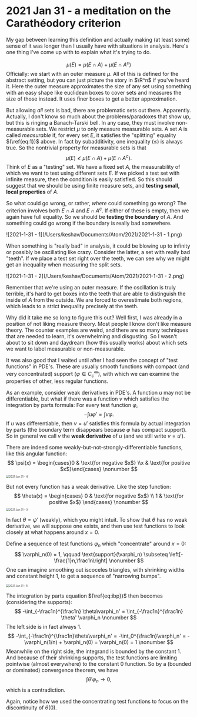 # 2021 Jan 31 - a meditation on the Carathéodory criterion

My gap between learning this definition and actually making (at least some) sense of it was longer than I usually have with situations in analysis. Here's one thing I've come up with to explain what it's trying to do.

$$
\mu(E) = \mu(E\cap A) + \mu(E\cap A^c) \label{eq:1}
$$
Officially: we start with an outer measure $\mu$. All of this is defined for the abstract setting, but you can just picture the story in $\R^n$ if you've heard it. Here the outer measure approximates the size of any set using something with an easy shape like euclidean boxes to cover sets and measures the size of those instead. It uses finer boxes to get a better approximation.

But allowing *all* sets is bad, there are problematic sets out there. Apparently. Actually, I don't know so much about the problems/paradoxes that show up, but this is ringing a Banach-Tarski bell. In any case, they must involve non-measurable sets. We restrict $\mu$ to only measure measurable sets. A set $A$ is called *measurable* if, for every set $E$, it satisfies the "splitting" equality $(\ref{eq:1})$ above. In fact by subadditivity, one inequality ($\leq$) is always true. So the nontrivial property for measurable sets is that
$$
\mu(E) \not< \mu(E\cap A) + \mu(E\cap A^c). \nonumber
$$
Think of $E$ as a "testing" set. We have a fixed set $A$, the measurability of which we want to test using different sets $E$. If we picked a test set with infinite measure, then the condition is easily satisfied. So this should suggest that we should be using finite measure sets, and **testing small, local properties** of $A$. 

So what could go wrong, or rather, *where* could something go wrong? The criterion involves both $E\cap A$ and $E\cap A^c$. If either of these is empty, then we again have full equality. So we should be **testing the boundary** of $A.$ And something could go wrong if the boundary is really bad somewhere. 

![2021-1-31 - 1](/Users/keshav/Documents/Atom/2021/2021-1-31 - 1.png)

When something is "really bad" in analysis, it could be blowing up to infinity or possibly be oscillating like crazy. Consider the latter, a set with really bad "teeth". If we place a test set right over the teeth, we can see why we might get an inequality when measuring the split sets.

![2021-1-31 - 2](/Users/keshav/Documents/Atom/2021/2021-1-31 - 2.png)

Remember that we're using an outer measure. If the oscillation is truly terrible, it's hard to get boxes into the teeth that are able to distinguish the inside of $A$ from the outside. We are forced to overestimate both regions, which leads to a strict inequality precisely at the teeth.

Why did it take me so long to figure this out? Well first, I was already in a position of not liking measure theory. Most people I know don't like measure theory. The counter examples are weird, and there are so many techniques that are needed to learn, it's overwhelming and disgusting. So I wasn't about to sit down and daydream (how this usually works) about which sets we want to label measurable or non-measurable.

It was also good that I waited until after I had seen the concept of "test functions" in PDE's. These are usually smooth functions with compact (and very concentrated) support ($\varphi\in C_c^\infty$), with which we can examine the properties of other, less regular functions.

As an example, consider weak derivatives in PDE's. A function $u$ may not be differentiable, but what if there was a function $v$ which satisfies the integration by parts formula: For every test function $\varphi$,
$$
-\int u\varphi' = \int v \varphi.\label{eq:ibp}
$$
If $u$ was differentiable, then $v=u'$ satisfies this formula by actual integration by parts (the boundary term disappears because $\varphi$ has compact support). So in general we call $v$ the **weak derivative** of $u$ (and we still write $v=u'$).

There are indeed some weakly-but-not-strongly-differentiable functions, like this angular function:
$$
\psi(x) = \begin{cases}0 & \text{for negative $x$} \\x & \text{for positive $x$}\end{cases} \nonumber
$$
<img src="/Users/keshav/Documents/Atom/2021/2021-1-31 - 4.png" alt="2021 Jan 31 - 4" style="zoom:50%;" />

But not every function has a weak derivative. Like the step function:
$$
\theta(x) = 
\begin{cases}
0 & \text{for negative $x$} \\
1 & \text{for positive $x$}
\end{cases} \nonumber
$$
<img src="/Users/keshav/Documents/Atom/2021/2021-1-31 - 3.png" alt="2021 Jan 31 - 3" style="zoom:50%;" />

In fact $\theta = \psi'$ (weakly), which you might intuit. To show that $\theta$ has no weak derivative, we will suppose one exists, and then use test functions to look closely at what happens around $x=0$.

Define a sequence of test functions $\varphi_n$ which "concentrate" around $x=0$:
$$
\varphi_n(0) = 1, \qquad \text{support}(\varphi_n) \subseteq \left[-\frac{1}n,\frac1n\right]
\nonumber
$$
One can imagine smoothing out iscoceles triangles, with shrinking widths and constant height 1, to get a sequence of "narrowing bumps". 

<img src="/Users/keshav/Documents/Atom/2021/2021-1-31 - 5.png" alt="2021 Jan 31 - 5" style="zoom:50%;" />

The integration by parts equation $(\ref{eq:ibp})$ then becomes (considering the supports):
$$
-\int_{-\frac1n}^{\frac1n} \theta\varphi_n' = \int_{-\frac1n}^{\frac1n} \theta' \varphi_n 
\nonumber
$$
The left side is in fact always 1.
$$
-\int_{-\frac1n}^{\frac1n}\theta\varphi_n' = -\int_0^{\frac1n}\varphi_n' = -\varphi_n(1/n) + \varphi_n(0) = \varphi_n(0) = 1
\nonumber
$$
Meanwhile on the right side, the integrand is bounded by the constant 1. And because of their shrinking supports, the test functions are limiting pointwise (almost everywhere) to the constant 0 function. So by a (bounded or dominated) convergence theorem, we have
$$
\nonumber
\int \theta'\varphi_n \longrightarrow 0,
$$
which is a contradiction. 

Again, notice how we used the concentrating test functions to focus on the discontinuity of $\theta(0)$.
